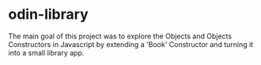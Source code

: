 # odin-library
The main goal of this project was to explore the Objects and Objects Constructors in Javascript by extending a 'Book' Constructor and turning it into a small library app.